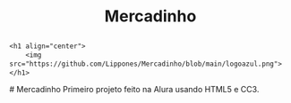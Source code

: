    <div>
    <h1 align="center">
        <p>Mercadinho</p>
    </h1>


    <h1 align="center">
        <img src="https://github.com/Lippones/Mercadinho/blob/main/logoazul.png">
    </h1>
   </div>
# Mercadinho
Primeiro projeto feito na Alura usando HTML5 e CC3.
